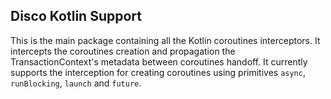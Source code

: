 ## Disco Kotlin Support

This is the main package containing all the Kotlin coroutines interceptors. It intercepts the coroutines creation
and propagation the TransactionContext's metadata between coroutines handoff. It currently supports the interception for creating coroutines
using primitives ```async```, ```runBlocking```, ```launch``` and ```future```.